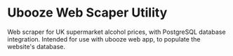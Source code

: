 # Ubooze Web Scaper Utility
Web scraper for UK supermarket alcohol prices, with PostgreSQL database integration.  Intended for use with ubooze web app, to populate the website's database.
